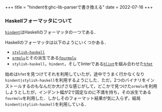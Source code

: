 +++
title = "hindentをghc-lib-parserで書き換える"
date = 2022-07-16
+++

### Haskellフォーマッタについて

[`hindent`](https://github.com/mihaimaruseac/hindent)はHaskellのフォーマッタの一つである．

Haskellのフォーマッタは以下のようにいくつかある．

* [`stylish-haskell`](https://github.com/haskell/stylish-haskell)
* [`ormolu`](https://github.com/tweag/ormolu)とその派生である[`fourmolu`](https://github.com/fourmolu/fourmolu)
* `stylish-haskell`，`hindent`，そしてlinterである[`hlint`](https://github.com/ndmitchell/hlint)を組み合わせた[`hfmt`](https://github.com/danstiner/hfmt)

始めは`hfmt`を見つけてそれを利用していたが，途中でうまく行かなくなり`hindent|stylish-haskell`を利用するようにした．ただ，2つのバイナリをインストールするのもなんだか大げさな感じがして，どこかで見つけた`ormolu`を利用しようとしたが，インデント幅が2で固定なのに不満を持ち，その派生である`fourmolu`を利用した．しかしそのフォーマット結果が気に入らず，結局`hindent|stylish-haskell`を利用している．
